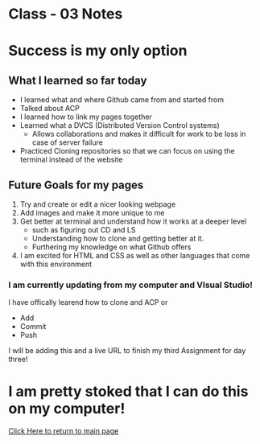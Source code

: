 # Class - 03 Notes 
# Success is my only option 

## What I learned so far today 

* I learned what and where Github came from and started from
* Talked about ACP 
* I learned how to link my pages together 
* Learned what a DVCS (Distributed Version Control systems)
  * Allows collaborations and makes it difficult for work to be loss in case of server failure 
* Practiced Cloning repositories so that we can focus on using the terminal instead of the website 


## Future Goals for my pages 
1. Try and create or edit a nicer looking webpage 
1. Add images and make it more unique to me
1. Get better at terminal and understand how it works at a deeper level 
    * such as figuring out CD and LS
    * Understanding how to clone and getting better at it. 
    * Furthering my knowledge on what Github offers 
4. I am excited for HTML and CSS as well as other languages that come with this environment 

### I am currently updating from my computer and VIsual Studio! 

I have offically learend how to clone and ACP or 
* Add 
* Commit 
* Push 

I will be adding this and a live URL to finish my third Assignment for day three! 

# I am pretty stoked that I can do this on my computer! 























[Click Here to return to main page](https://ochoaap.github.io/)

